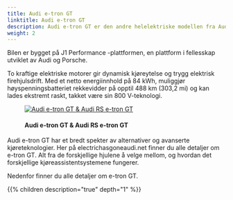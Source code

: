 ```yaml
---
title: Audi e-tron GT
linktitle: Audi e-tron GT
description: Audi e-tron GT er den andre helelektriske modellen fra Audi. Med Audi RS e-tron GT-versjonen har Audi laget sin kraftigste RS-modell noensinne. Og designet gjør den til en av de vakreste bilene i vår tid.
weight: 2
---
```

<!-- markdownlint-disable MD033 -->
Bilen er bygget på J1 Performance -plattformen, en plattform i fellesskap utviklet av Audi og Porsche.

To kraftige elektriske motorer gir dynamisk kjøreytelse og trygg elektrisk firehjulsdrift. Med et netto energiinnhold på 84 kWh, muliggjør høyspenningsbatteriet rekkevidder på opptil 488 km (303,2 mi) og kan lades ekstremt raskt, takket være sin 800 V-teknologi.

<figure>
    <a href="https://media.electrichasgoneaudi.net/multimedia/models/e-tron-gt/variants/variants.jpg">
        <img src="https://media.electrichasgoneaudi.net/multimedia/models/e-tron-gt/variants/variantss.jpg"
        alt="Audi e-tron GT & Audi RS e-tron GT" title="Audi e-tron GT & Audi RS e-tron GT">
    </a>
    <figcaption><h4>Audi e-tron GT & Audi RS e-tron GT</h4></figcaption>
</figure>

Audi e-tron GT har et bredt spekter av alternativer og avanserte kjøreteknologier. Her på electrichasgoneaudi.net finner du alle detaljer om e-tron GT. Alt fra de forskjellige hjulene å velge mellom, og hvordan det forskjellige kjøreassistentsystemene fungerer.

Nedenfor finner du alle detaljer om e-tron GT. 

{{% children description="true" depth="1" %}}
